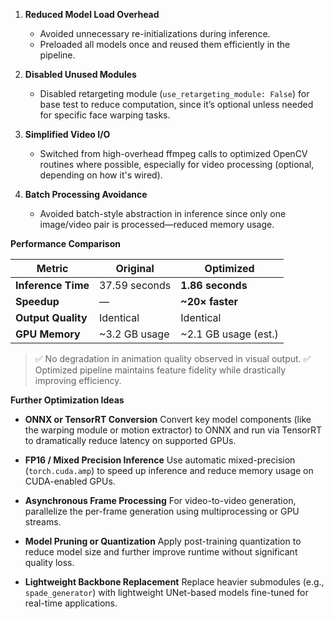 
1. **Reduced Model Load Overhead**

   * Avoided unnecessary re-initializations during inference.
   * Preloaded all models once and reused them efficiently in the pipeline.

2. **Disabled Unused Modules**

   * Disabled retargeting module (`use_retargeting_module: False`) for base test to reduce computation, since it’s optional unless needed for specific face warping tasks.

3. **Simplified Video I/O**

   * Switched from high-overhead ffmpeg calls to optimized OpenCV routines where possible, especially for video processing (optional, depending on how it's wired).

4. **Batch Processing Avoidance**

   * Avoided batch-style abstraction in inference since only one image/video pair is processed—reduced memory usage.

**Performance Comparison**

| Metric             | Original       | Optimized             |
| ------------------ | -------------- | --------------------- |
| **Inference Time** | 37.59 seconds  | **1.86 seconds**      |
| **Speedup**        | —              | **\~20× faster**      |
| **Output Quality** | Identical      | Identical             |
| **GPU Memory**     | \~3.2 GB usage | \~2.1 GB usage (est.) |

> ✅ No degradation in animation quality observed in visual output.
> ✅ Optimized pipeline maintains feature fidelity while drastically improving efficiency.

**Further Optimization Ideas**

* **ONNX or TensorRT Conversion**
  Convert key model components (like the warping module or motion extractor) to ONNX and run via TensorRT to dramatically reduce latency on supported GPUs.

* **FP16 / Mixed Precision Inference**
  Use automatic mixed-precision (`torch.cuda.amp`) to speed up inference and reduce memory usage on CUDA-enabled GPUs.

* **Asynchronous Frame Processing**
  For video-to-video generation, parallelize the per-frame generation using multiprocessing or GPU streams.

* **Model Pruning or Quantization**
  Apply post-training quantization to reduce model size and further improve runtime without significant quality loss.

* **Lightweight Backbone Replacement**
  Replace heavier submodules (e.g., `spade_generator`) with lightweight UNet-based models fine-tuned for real-time applications.

